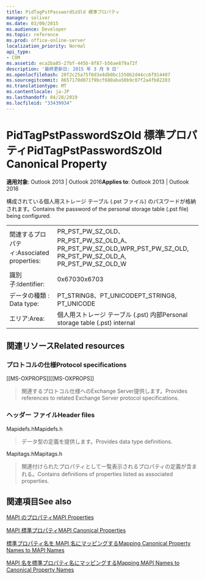 ```yaml
---
title: PidTagPstPasswordSzOld 標準プロパティ
manager: soliver
ms.date: 03/09/2015
ms.audience: Developer
ms.topic: reference
ms.prod: office-online-server
localization_priority: Normal
api_type:
- COM
ms.assetid: eca2ba85-27bf-445b-8f87-b56ae879a72f
description: '最終更新日: 2015 年 3 月 9 日'
ms.openlocfilehash: 20f2c25a75f6d3e4db0bc1550b2d44cc6f914407
ms.sourcegitcommit: 8657170d071f9bcf680aba50b9c07f2a4fb82283
ms.translationtype: MT
ms.contentlocale: ja-JP
ms.lasthandoff: 04/28/2019
ms.locfileid: "33439934"
---
```

# <a name="pidtagpstpasswordszold-canonical-property"></a><span data-ttu-id="e472c-103">PidTagPstPasswordSzOld 標準プロパティ</span><span class="sxs-lookup"><span data-stu-id="e472c-103">PidTagPstPasswordSzOld Canonical Property</span></span>

  
  
<span data-ttu-id="e472c-104">**適用対象**: Outlook 2013 | Outlook 2016</span><span class="sxs-lookup"><span data-stu-id="e472c-104">**Applies to**: Outlook 2013 | Outlook 2016</span></span> 
  
<span data-ttu-id="e472c-105">構成されている個人用ストレージ テーブル (.pst ファイル) のパスワードが格納されます。</span><span class="sxs-lookup"><span data-stu-id="e472c-105">Contains the password of the personal storage table (.pst file) being configured.</span></span>
  
|||
|:-----|:-----|
|<span data-ttu-id="e472c-106">関連するプロパティ:</span><span class="sxs-lookup"><span data-stu-id="e472c-106">Associated properties:</span></span>  <br/> |<span data-ttu-id="e472c-107">PR_PST_PW_SZ_OLD、PR_PST_PW_SZ_OLD_A、PR_PST_PW_SZ_OLD_W</span><span class="sxs-lookup"><span data-stu-id="e472c-107">PR_PST_PW_SZ_OLD, PR_PST_PW_SZ_OLD_A, PR_PST_PW_SZ_OLD_W</span></span>  <br/> |
|<span data-ttu-id="e472c-108">識別子:</span><span class="sxs-lookup"><span data-stu-id="e472c-108">Identifier:</span></span>  <br/> |<span data-ttu-id="e472c-109">0x6703</span><span class="sxs-lookup"><span data-stu-id="e472c-109">0x6703</span></span>  <br/> |
|<span data-ttu-id="e472c-110">データの種類 : </span><span class="sxs-lookup"><span data-stu-id="e472c-110">Data type:</span></span>  <br/> |<span data-ttu-id="e472c-111">PT_STRING8、PT_UNICODE</span><span class="sxs-lookup"><span data-stu-id="e472c-111">PT_STRING8, PT_UNICODE</span></span>  <br/> |
|<span data-ttu-id="e472c-112">エリア:</span><span class="sxs-lookup"><span data-stu-id="e472c-112">Area:</span></span>  <br/> |<span data-ttu-id="e472c-113">個人用ストレージ テーブル (.pst) 内部</span><span class="sxs-lookup"><span data-stu-id="e472c-113">Personal storage table (.pst) internal</span></span>  <br/> |
   
## <a name="related-resources"></a><span data-ttu-id="e472c-114">関連リソース</span><span class="sxs-lookup"><span data-stu-id="e472c-114">Related resources</span></span>

### <a name="protocol-specifications"></a><span data-ttu-id="e472c-115">プロトコルの仕様</span><span class="sxs-lookup"><span data-stu-id="e472c-115">Protocol specifications</span></span>

<span data-ttu-id="e472c-116">[[MS-OXPROPS]]</span><span class="sxs-lookup"><span data-stu-id="e472c-116">[[MS-OXPROPS]]</span></span> 
  
> <span data-ttu-id="e472c-117">関連するプロトコル仕様へのExchange Server提供します。</span><span class="sxs-lookup"><span data-stu-id="e472c-117">Provides references to related Exchange Server protocol specifications.</span></span>
    
### <a name="header-files"></a><span data-ttu-id="e472c-118">ヘッダー ファイル</span><span class="sxs-lookup"><span data-stu-id="e472c-118">Header files</span></span>

<span data-ttu-id="e472c-119">Mapidefs.h</span><span class="sxs-lookup"><span data-stu-id="e472c-119">Mapidefs.h</span></span>
  
> <span data-ttu-id="e472c-120">データ型の定義を提供します。</span><span class="sxs-lookup"><span data-stu-id="e472c-120">Provides data type definitions.</span></span>
    
<span data-ttu-id="e472c-121">Mapitags.h</span><span class="sxs-lookup"><span data-stu-id="e472c-121">Mapitags.h</span></span>
  
> <span data-ttu-id="e472c-122">関連付けられたプロパティとして一覧表示されるプロパティの定義が含まれる。</span><span class="sxs-lookup"><span data-stu-id="e472c-122">Contains definitions of properties listed as associated properties.</span></span>
    
## <a name="see-also"></a><span data-ttu-id="e472c-123">関連項目</span><span class="sxs-lookup"><span data-stu-id="e472c-123">See also</span></span>



[<span data-ttu-id="e472c-124">MAPI のプロパティ</span><span class="sxs-lookup"><span data-stu-id="e472c-124">MAPI Properties</span></span>](mapi-properties.md)
  
[<span data-ttu-id="e472c-125">MAPI 標準プロパティ</span><span class="sxs-lookup"><span data-stu-id="e472c-125">MAPI Canonical Properties</span></span>](mapi-canonical-properties.md)
  
[<span data-ttu-id="e472c-126">標準プロパティ名を MAPI 名にマッピングする</span><span class="sxs-lookup"><span data-stu-id="e472c-126">Mapping Canonical Property Names to MAPI Names</span></span>](mapping-canonical-property-names-to-mapi-names.md)
  
[<span data-ttu-id="e472c-127">MAPI 名を標準プロパティ名にマッピングする</span><span class="sxs-lookup"><span data-stu-id="e472c-127">Mapping MAPI Names to Canonical Property Names</span></span>](mapping-mapi-names-to-canonical-property-names.md)

